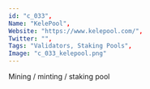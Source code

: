 ```yaml
--- 
id: "c_033", 
Name: "KelePool", 
Website: "https://www.kelepool.com/", 
Twitter: "", 
Tags: "Validators, Staking Pools", 
Image: "c_033_kelepool.png" 
--- 
```

<!--lang:en--> 
Mining / minting / staking pool
<!--lang:es--] 
Minería / acuñación / grupo de participación
<!--lang:de--] 
Mining / Minting / Staking-Pool
<!--lang:fr--] 
Pool minier / monnayeur / jalonnement
<!--lang:pl--] 
Górnictwo / bicie / tyczenie puli
<!--lang:uk--] 
Майнінг / карбування / стейкинг-пул
[!--lang:*--> 
